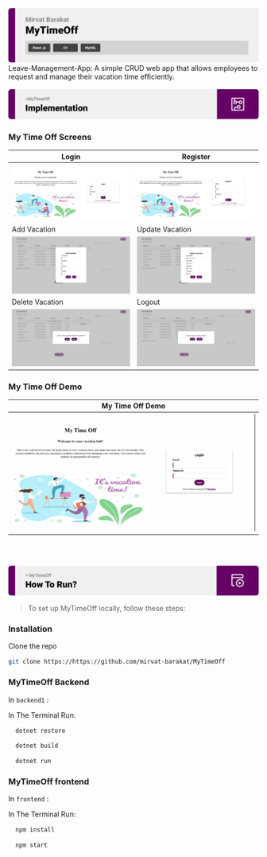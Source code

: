 <img src="./readme/Titles/title1.svg"/>
Leave-Management-App: A simple CRUD web app that allows employees to request and manage their vacation time efficiently.
<br><br>

<!-- Implementation -->
<img src="./readme/Titles/title4.svg"/>

### My Time Off Screens

| Login                                      | Register                                |
| -------------------------------------------------------- | ------------------------------------------------------ |
| ![Landing](./readme/Implementation/loginvacation.jpg)    | ![fsdaf](./readme/Implementation/registervacation.jpg) |
| Add Vacation                                | Update Vacation                          |
| ![Landing](./readme/Implementation/addvacation.jpg) | ![fsdaf](./readme/Implementation/update.jpg)      |
| Delete Vacation                                      | Logout                                          |
| ![Landing](./readme/Implementation/deletevacation.jpg)       | ![fsdaf](./readme/Implementation/logout.jpg)      |
  
### My Time Off Demo

| My Time Off Demo           |
| -------------------------------------------------------- |
| ![Landing](./readme/Implementation/mytimeoff.gif) |   

<br><br>

<!-- How to run -->
<img src="./readme/Titles/title6.svg"/>

> To set up MyTimeOff locally, follow these steps:

### Installation

Clone the repo

```sh
git clone https://https://github.com/mirvat-barakat/MyTimeOff
```

### MyTimeOff Backend
In `backend1` :

In The Terminal Run:

```sh
  dotnet restore
```

```sh
  dotnet build
```

```sh
  dotnet run
```


### MyTimeOff frontend

In `frontend` :

In The Terminal Run:

```sh
  npm install
```

```sh
  npm start
```

<br>
